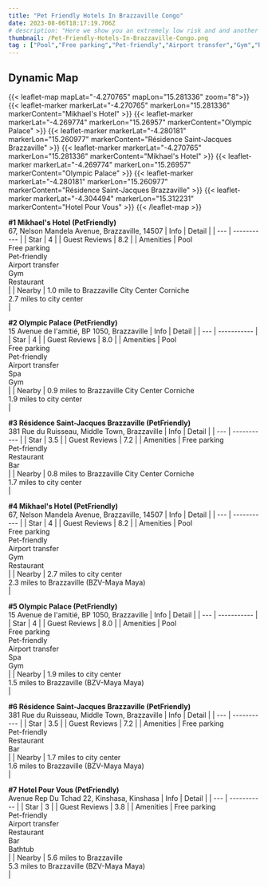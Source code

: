 ```yaml
---
title: "Pet Friendly Hotels In Brazzaville Congo"
date: 2023-08-06T18:17:19.706Z
# description: "Here we show you an extremely low risk and and another medium risk approach to earn passive income "
thumbnail: /Pet-Friendly-Hotels-In-Brazzaville-Congo.png
tag : ["Pool","Free parking","Pet-friendly","Airport transfer","Gym","Restaurant","Spa","Bar","Bathtub"]
---
```


## Dynamic Map
{{< leaflet-map  mapLat="-4.270765" mapLon="15.281336" zoom="8">}}
    {{< leaflet-marker markerLat="-4.270765" markerLon="15.281336" markerContent="Mikhael's Hotel" >}}
    {{< leaflet-marker markerLat="-4.269774" markerLon="15.26957" markerContent="Olympic Palace" >}}
    {{< leaflet-marker markerLat="-4.280181" markerLon="15.260977" markerContent="Résidence Saint-Jacques Brazzaville" >}}
    {{< leaflet-marker markerLat="-4.270765" markerLon="15.281336" markerContent="Mikhael's Hotel" >}}
    {{< leaflet-marker markerLat="-4.269774" markerLon="15.26957" markerContent="Olympic Palace" >}}
    {{< leaflet-marker markerLat="-4.280181" markerLon="15.260977" markerContent="Résidence Saint-Jacques Brazzaville" >}}
    {{< leaflet-marker markerLat="-4.304494" markerLon="15.312231" markerContent="Hotel Pour Vous" >}}
{{< /leaflet-map >}}


**#1 Mikhael's Hotel (PetFriendly)**<br>67, Nelson Mandela Avenue, Brazzaville, 14507
| Info | Detail |
| --- | ----------- |
| Star | 4 |
| Guest Reviews | 8.2 |
| Amenities | Pool<br>Free parking<br>Pet-friendly<br>Airport transfer<br>Gym<br>Restaurant<br> |
| Nearby | 1.0 mile to Brazzaville City Center Corniche<br>2.7 miles to city center<br> |

**#2 Olympic Palace (PetFriendly)**<br>15 Avenue de l'amitié, BP 1050, Brazzaville
| Info | Detail |
| --- | ----------- |
| Star | 4 |
| Guest Reviews | 8.0 |
| Amenities | Pool<br>Free parking<br>Pet-friendly<br>Airport transfer<br>Spa<br>Gym<br> |
| Nearby | 0.9 miles to Brazzaville City Center Corniche<br>1.9 miles to city center<br> |

**#3 Résidence Saint-Jacques Brazzaville (PetFriendly)**<br>381 Rue du Ruisseau, Middle Town, Brazzaville
| Info | Detail |
| --- | ----------- |
| Star | 3.5 |
| Guest Reviews | 7.2 |
| Amenities | Free parking<br>Pet-friendly<br>Restaurant<br>Bar<br> |
| Nearby | 0.8 miles to Brazzaville City Center Corniche<br>1.7 miles to city center<br> |

**#4 Mikhael's Hotel (PetFriendly)**<br>67, Nelson Mandela Avenue, Brazzaville, 14507
| Info | Detail |
| --- | ----------- |
| Star | 4 |
| Guest Reviews | 8.2 |
| Amenities | Pool<br>Free parking<br>Pet-friendly<br>Airport transfer<br>Gym<br>Restaurant<br> |
| Nearby | 2.7 miles to city center<br>2.3 miles to Brazzaville (BZV-Maya Maya)<br> |

**#5 Olympic Palace (PetFriendly)**<br>15 Avenue de l'amitié, BP 1050, Brazzaville
| Info | Detail |
| --- | ----------- |
| Star | 4 |
| Guest Reviews | 8.0 |
| Amenities | Pool<br>Free parking<br>Pet-friendly<br>Airport transfer<br>Spa<br>Gym<br> |
| Nearby | 1.9 miles to city center<br>1.5 miles to Brazzaville (BZV-Maya Maya)<br> |

**#6 Résidence Saint-Jacques Brazzaville (PetFriendly)**<br>381 Rue du Ruisseau, Middle Town, Brazzaville
| Info | Detail |
| --- | ----------- |
| Star | 3.5 |
| Guest Reviews | 7.2 |
| Amenities | Free parking<br>Pet-friendly<br>Restaurant<br>Bar<br> |
| Nearby | 1.7 miles to city center<br>1.6 miles to Brazzaville (BZV-Maya Maya)<br> |

**#7 Hotel Pour Vous (PetFriendly)**<br>Avenue Rep Du Tchad 22, Kinshasa, Kinshasa
| Info | Detail |
| --- | ----------- |
| Star | 3 |
| Guest Reviews | 3.8 |
| Amenities | Free parking<br>Pet-friendly<br>Airport transfer<br>Restaurant<br>Bar<br>Bathtub<br> |
| Nearby | 5.6 miles to Brazzaville<br>5.3 miles to Brazzaville (BZV-Maya Maya)<br> |

